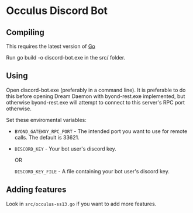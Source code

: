 Occulus Discord Bot
===================

Compiling
---------

This requires the latest version of [Go](https://golang.org)

Run go build -o discord-bot.exe in the src/ folder.

Using
-----

Open discord-bot.exe (preferably in a command line).
It is preferable to do this before opening Dream Daemon
with byond-rest.exe implemented, but otherwise byond-rest.exe
will attempt to connect to this server's RPC port otherwise.

Set these enviromental variables:

- `BYOND_GATEWAY_RPC_PORT` - The intended port you want to use for remote calls. The default is 33621.
- `DISCORD_KEY` - Your bot user's discord key.

  OR

  `DISCORD_KEY_FILE` - A file containing your bot user's discord key.

Adding features
---------------

Look in `src/occulus-ss13.go` if you want to add more features.
